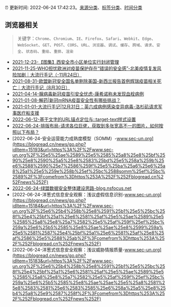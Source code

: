 :alarm_clock: 更新时间: 2022-06-24 17:42:23。[来源分类](../README.md)、[标签分类](../TAGS.md)、[时间分类](../TIMELINE.md)

## 浏览器相关


> 关键字：`Chrome`、`Chromium`、`IE`、`Firefox`、`Safari`、`Webkit`、`Edge`、`WebSocket`、`GET`、`POST`、`CORS`、`URL`、`浏览器`、`调试`、`缓存`、`跨域`、`请求`、`安全`、`状态码`、`重绘`、`重排`、`渲染`



- [2021-12-23-【图集】西安全市小区单位实行封闭管理](https://photos.caixin.com/m/2021-12-23/101821058.html) 
- [2021-11-25-WHO担忧欧洲对疫苗保护存在“错误的安全感”-北美疫情复发风险加剧｜大流行手记（-11月24日）](https://m.caixin.com/m/2021-11-25/101809652.html) 
- [2021-08-31-欧盟新冠安全国名单剔除美国-新西兰报告首例辉瑞疫苗相关死亡｜大流行手记（8月30日）](https://m.caixin.com/m/2021-08-31/101764087.html) 
- [2021-04-14-腺病毒新冠疫苗引安全忧虑-康希诺称未发现血栓病例](https://m.caixin.com/m/2021-04-14/101691086.html) 
- [2021-01-08-解药|新冠mRNA疫苗安全性有哪些挑战？](https://m.caixin.com/m/2021-01-08/101648043.html) 
- [2021-01-01-大流行手记|12月31日：英六成病例感染变异病毒-洛杉矶请求军事医疗船支援](https://m.caixin.com/m/2021-01-01/101645820.html) 
- [2022-06-12-基于文字的URL锚点定位与::target-text样式设置](https://www.zhangxinxu.com/wordpress/2022/06/url-anchor-target-text/) 
- [2022-06-24-排版布局-请求各位巨佬，获取到多张宽高不一的图片，如何按照以下布局？](https://www.v2ex.com/t/862026) 
- [2022-06-24-安全运营能力成熟度模型（SOMM）-www.sec-un.org](https://blogread.cn/news/go.php?idItem=15193&url=https%3A%2F%2Fwww.sec-un.org%2F%25e5%25ae%2589%25e5%2585%25a8%25e8%25bf%2590%25e8%2590%25a5%25e8%2583%25bd%25e5%258a%259b%25e6%2588%2590%25e7%2586%259f%25e5%25ba%25a6%25e6%25a8%25a1%25e5%259e%258b%25ef%25bc%2588somm%25ef%25bc%2589%2F%3Fcomefrom%3Dhttps%253A%252F%252Fblogread.cn%252Fnews%252F) 
- [2022-06-24-绿盟数据安全整体建设思路-blog.nsfocus.net](https://blogread.cn/news/go.php?idItem=15190&url=http%3A%2F%2Fblog.nsfocus.net%2Fdata-nsfocus%2F%3Fcomefrom%3Dhttps%253A%252F%252Fblogread.cn%252Fnews%252F) 
- [2022-06-24-洋葱式信息安全观察：浅议虚假信息识别-www.sec-un.org](https://blogread.cn/news/go.php?idItem=15184&url=https%3A%2F%2Fwww.sec-un.org%2F%25e6%25b4%258b%25e8%2591%25b1%25e5%25bc%258f%25e4%25bf%25a1%25e6%2581%25af%25e5%25ae%2589%25e5%2585%25a8%25e8%25a7%2582%25e5%25af%259f%25ef%25bc%259a%25e6%25b5%2585%25e8%25ae%25ae%25e8%2599%259a%25e5%2581%2587%25e4%25bf%25a1%25e6%2581%25af%25e8%25af%2586%25e5%2588%25ab%2F%3Fcomefrom%3Dhttps%253A%252F%252Fblogread.cn%252Fnews%252F) 
- [2022-06-24-洋葱式信息安全观察：浅议威胁情报质量-www.sec-un.org](https://blogread.cn/news/go.php?idItem=15183&url=https%3A%2F%2Fwww.sec-un.org%2F%25e6%25b4%258b%25e8%2591%25b1%25e5%25bc%258f%25e4%25bf%25a1%25e6%2581%25af%25e5%25ae%2589%25e5%2585%25a8%25e8%25a7%2582%25e5%25af%259f%25ef%25bc%259a%25e6%25b5%2585%25e8%25ae%25ae%25e5%25a8%2581%25e8%2583%2581%25e6%2583%2585%25e6%258a%25a5%25e8%25b4%25a8%25e9%2587%258f%2F%3Fcomefrom%3Dhttps%253A%252F%252Fblogread.cn%252Fnews%252F) 